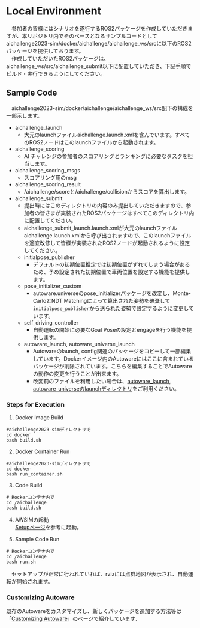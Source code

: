 # Local Environment
 &emsp;参加者の皆様にはシナリオを遂行するROS2パッケージを作成していただきますが、本リポジトリ内でそのベースとなるサンプルコードとしてaichallenge2023-sim/docker/aichallenge/aichallenge_ws/srcに以下のROS2パッケージを提供しております。  
 &emsp;作成していただいたROS2パッケージは、aichallenge_ws/src/aichallenge_submit以下に配置していただき、下記手順でビルド・実行できるようにしてください。
  
## Sample Code
 &emsp;aichallenge2023-sim/docker/aichallenge/aichallenge_ws/src配下の構成を一部示します。
* aichallenge_launch
  * 大元のlaunchファイルaichallenge.launch.xmlを含んでいます。すべてのROS2ノードはこのlaunchファイルから起動されます。
* aichallenge_scoring
  * AI チャレンジの参加者のスコアリングとランキングに必要なタスクを担当します。
* aichallenge_scoring_msgs
  * スコアリング用のmsg
* aichallenge_scoring_result
  * /aichallenge/scoreと/aichallenge/collisionからスコアを算出します。
* aichallenge_submit
  * 提出時にはこのディレクトリの内容のみ提出していただきますので、参加者の皆さまが実装されたROS2パッケージはすべてこのディレクトリ内に配置してください。
  * aichallenge_submit_launch.launch.xmlが大元のlaunchファイルaichallenge.launch.xmlから呼び出されますので、このlaunchファイルを適宜改修して皆様が実装されたROS2ノードが起動されるように設定してください。
  * initialpose_publisher
    * デフォルトの初期位置推定では初期位置がずれてしまう場合があるため、予め設定された初期位置で車両位置を設定する機能を提供します。
  * pose_initializer_custom
    * autoware.universeのpose_initializerパッケージを改変し、Monte-CarloとNDT Matchingによって算出された姿勢を破棄して`initialpose_publisher`から送られた姿勢で設定するように変更しています。
  * self_driving_controller
    * 自動運転の開始に必要なGoal Poseの設定とengageを行う機能を提供します。
  * autoware_launch, autoware_universe_launch
    * Autowareのlaunch, config関連のパッケージをコピーして一部編集しています。Dockerイメージ内のAutowareにはここに含まれているパッケージが削除されています。こちらを編集することでAutowareの動作の変更を行うことが出来ます。
    * 改変前のファイルを利用したい場合は、[autoware_launch](https://github.com/autowarefoundation/autoware_launch/tree/awsim-stable), [autoware_universeのlaunchディレクトリ](https://github.com/autowarefoundation/autoware.universe/tree/awsim-stable/launch)をご利用ください。

### Steps for Execution
1. Docker Image Build
```
#aichallenge2023-simディレクトリで
cd docker
bash build.sh
```

2. Docker Container Run
```
#aichallenge2023-simディレクトリで
cd docker
bash run_container.sh
```

3. Code Build
```
# Rockerコンテナ内で
cd /aichallenge
bash build.sh
```
4. AWSIMの起動  
[Setupページ](../setup/index.html)を参考に起動。

5. Sample Code Run
```
# Rockerコンテナ内で
cd /aichallenge
bash run.sh
```
 &emsp;セットアップが正常に行われていれば、rvizには点群地図が表示され、自動運転が開始されます。
 
 ### Customizing Autoware

 既存のAutowareをカスタマイズし、新しくパッケージを追加する方法等は「[Customizing Autoware](../customize/index.html)」のページで紹介しています．